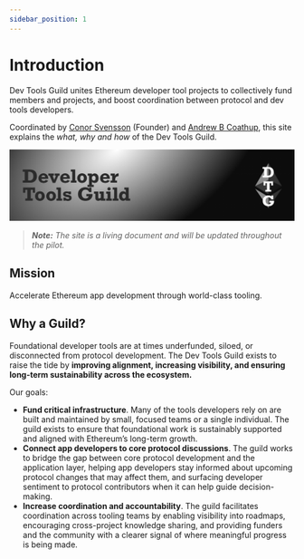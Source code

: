 ```yaml
---
sidebar_position: 1
---
```

# Introduction

Dev Tools Guild unites Ethereum developer tool projects to collectively fund members and projects, and boost coordination between protocol and dev tools developers.  

Coordinated by [Conor Svensson](https://x.com/ConorSvensson) (Founder) and [Andrew B Coathup](https://x.com/abcoathup), this site explains the *what, why and how* of the Dev Tools Guild.

![Dev Tools Guild Banner](/img/dtg-banner.png)

> ***Note:** The site is a living document and will be updated throughout the pilot.*

## Mission

Accelerate Ethereum app development through world-class tooling.

## Why a Guild?

Foundational developer tools are at times underfunded, siloed, or disconnected from protocol development. The Dev Tools Guild exists to raise the tide by **improving alignment, increasing visibility, and ensuring long-term sustainability across the ecosystem.**

Our goals:
* **Fund critical infrastructure**. Many of the tools developers rely on are built and maintained by small, focused teams or a single individual. The guild exists to ensure that foundational work is sustainably supported and aligned with Ethereum’s long-term growth.
* **Connect app developers to core protocol discussions**. The guild works to bridge the gap between core protocol development and the application layer, helping app developers stay informed about upcoming protocol changes that may affect them, and surfacing developer sentiment to protocol contributors when it can help guide decision-making.
* **Increase coordination and accountability**. The guild facilitates coordination across tooling teams by enabling visibility into roadmaps, encouraging cross-project knowledge sharing, and providing funders and the community with a clearer signal of where meaningful progress is being made.